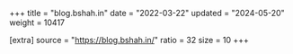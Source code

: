 +++
title = "blog.bshah.in"
date = "2022-03-22"
updated = "2024-05-20"
weight = 10417

[extra]
source = "https://blog.bshah.in/"
ratio = 32
size = 10
+++
